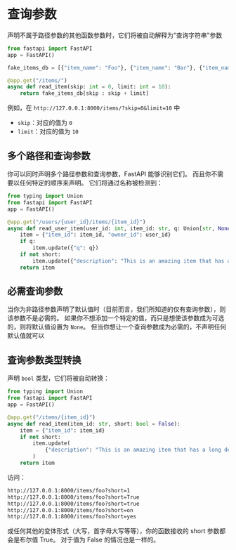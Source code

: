 # 查询参数

声明不属于路径参数的其他函数参数时，它们将被自动解释为"查询字符串"参数

```python
from fastapi import FastAPI
app = FastAPI()

fake_items_db = [{"item_name": "Foo"}, {"item_name": "Bar"}, {"item_name": "Baz"}]

@app.get("/items/")
async def read_item(skip: int = 0, limit: int = 10):
    return fake_items_db[skip : skip + limit]

```

例如，在 `http://127.0.0.1:8000/items/?skip=0&limit=10` 中

- `skip`：对应的值为 `0`
- `limit`：对应的值为 `10`

## 多个路径和查询参数

你可以同时声明多个路径参数和查询参数，FastAPI 能够识别它们。
而且你不需要以任何特定的顺序来声明。
它们将通过名称被检测到：

```python
from typing import Union
from fastapi import FastAPI
app = FastAPI()

@app.get("/users/{user_id}/items/{item_id}")
async def read_user_item(user_id: int, item_id: str, q: Union[str, None] = None, short: bool = False):
    item = {"item_id": item_id, "owner_id": user_id}
    if q:
        item.update({"q": q})
    if not short:
        item.update({"description": "This is an amazing item that has a long description"})
    return item

```

## 必需查询参数

当你为非路径参数声明了默认值时（目前而言，我们所知道的仅有查询参数），则该参数不是必需的。
如果你不想添加一个特定的值，而只是想使该参数成为可选的，则将默认值设置为 `None`。
但当你想让一个查询参数成为必需的，不声明任何默认值就可以

## 查询参数类型转换

声明 `bool` 类型，它们将被自动转换：

```python
from typing import Union
from fastapi import FastAPI
app = FastAPI()

@app.get("/items/{item_id}")
async def read_item(item_id: str, short: bool = False):
    item = {"item_id": item_id}
    if not short:
        item.update(
            {"description": "This is an amazing item that has a long description"}
        )
    return item

```

访问：

```txt
http://127.0.0.1:8000/items/foo?short=1
http://127.0.0.1:8000/items/foo?short=True
http://127.0.0.1:8000/items/foo?short=true
http://127.0.0.1:8000/items/foo?short=on
http://127.0.0.1:8000/items/foo?short=yes
```

或任何其他的变体形式（大写，首字母大写等等），你的函数接收的 short 参数都会是布尔值 True。
对于值为 False 的情况也是一样的。
